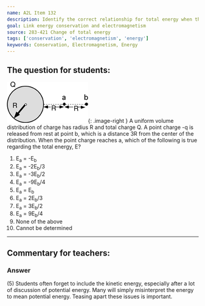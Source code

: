 ```yaml
---
name: A2L Item 132
description: Identify the correct relationship for total energy when the distance between charges changes upon release.
goal: Link energy conservation and electromagnetism
source: 283-421 Change of total energy
tags: ['conservation', 'electromagnetism', 'energy']
keywords: Conservation, Electromagnetism, Energy
---
```


## The question for students:

![Item132_fig1.gif](../images/Item132_fig1.gif){: .image-right } A
uniform volume distribution of charge has radius R and total charge Q. 
A point charge -q is released from rest at point b, which is a distance
3R from the center of the distribution. When the point charge reaches a,
which of the following is true regarding the total energy, E?

1.  E<sub>a</sub> = -E<sub>b</sub>
2. E<sub>a</sub> = -2E<sub>b</sub>/3
3. E<sub>a</sub> = -3E<sub>b</sub>/2
4. E<sub>a</sub> = -9E<sub>b</sub>/4
5. E<sub>a</sub> = E<sub>b</sub>
6. E<sub>a</sub> = 2E<sub>b</sub>/3
7. E<sub>a</sub> = 3E<sub>b</sub>/2
8. E<sub>a</sub> = 9E<sub>b</sub>/4
9. None of the above
10. Cannot be determined


<hr/>

## Commentary for teachers:

### Answer 

(5) Students often forget to include the kinetic energy,
especially after a lot of discussion of potential energy. Many will
simply misinterpret the energy to mean potential energy. Teasing apart
these issues is important.
